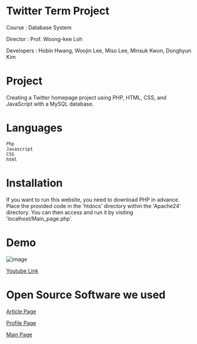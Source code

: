 # Twitter Term Project

Course : Database System

Director : Prof. Woong-kee Loh

Developers : Hobin Hwang, Woojin Lee, Miso Lee, Minsuk Kwon, Donghyun Kim

# Project

Creating a Twitter homepage project using PHP, HTML, CSS, and JavaScript with a MySQL database.

# Languages

```
Php
Javascript
CSS
html
```

# Installation

If you want to run this website, you need to download PHP in advance. Place the provided code in the 'htdocs' directory within the 'Apache24' directory. You can then access and run it by visiting 'localhost/Main_page.php'.

# Demo

![image](https://github.com/Mebin98/Database_TermProject/assets/121173175/a1c1f26b-326d-41dd-8a71-20bb4396b81b)

[Youtube Link](https://www.youtube.com/watch?v=Vs9LZku2MUA)

# Open Source Software we used


[Article Page](https://github.com/somanath-goudar/html-css-projects)

[Profile Page](https://codepen.io/Segun_OS/pen/vYBavjY)

[Main Page](https://lucidmaj7.tistory.com/249)


